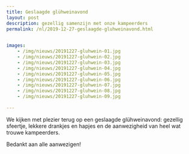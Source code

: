 ```yaml
---
title: Geslaagde glühweinavond
layout: post
description: gezellig samenzijn met onze kampeerders
permalink: /nl/2019-12-27-geslaagde-gluhweinavond.html

    
images: 
    - /img/nieuws/20191227-gluhwein-01.jpg
    - /img/nieuws/20191227-gluhwein-02.jpg
    - /img/nieuws/20191227-gluhwein-03.jpg
    - /img/nieuws/20191227-gluhwein-04.jpg
    - /img/nieuws/20191227-gluhwein-05.jpg
    - /img/nieuws/20191227-gluhwein-06.jpg
    - /img/nieuws/20191227-gluhwein-07.jpg
    - /img/nieuws/20191227-gluhwein-08.jpg
    - /img/nieuws/20191227-gluhwein-09.jpg
    
---
```


We kijken met plezier terug op een geslaagde glühweinavond: gezellig sfeertje, lekkere drankjes en hapjes en de aanwezigheid van heel wat trouwe kampeerders.

Bedankt aan alle aanwezigen! 


